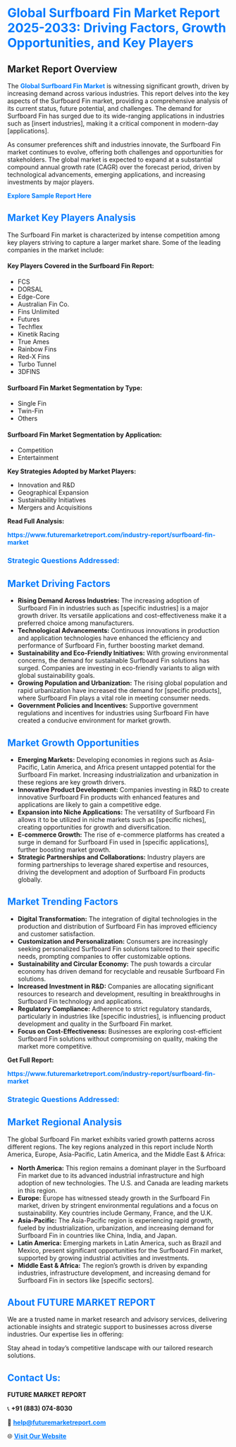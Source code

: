 <h1 style="color: #007BFF;">Global Surfboard Fin Market Report 2025-2033: Driving Factors, Growth Opportunities, and Key Players</h1>

<section id="overview">
<h2>Market Report Overview</h2>
<p>The <a href="https://www.futuremarketreport.com/industry-report/surfboard-fin-market" style="color: #007BFF; text-decoration: none;"><strong>Global Surfboard Fin Market</strong></a> is witnessing significant growth, driven by increasing demand across various industries. This report delves into the key aspects of the Surfboard Fin market, providing a comprehensive analysis of its current status, future potential, and challenges. The demand for Surfboard Fin has surged due to its wide-ranging applications in industries such as [insert industries], making it a critical component in modern-day [applications].</p>
<p>As consumer preferences shift and industries innovate, the Surfboard Fin market continues to evolve, offering both challenges and opportunities for stakeholders. The global market is expected to expand at a substantial compound annual growth rate (CAGR) over the forecast period, driven by technological advancements, emerging applications, and increasing investments by major players.</p>
</section>

<section id="overview">
<p><a href="https://www.futuremarketreport.com/request-sample/reportId=109613" style="color: #007BFF; text-decoration: none;"><strong>Explore Sample Report Here</strong></a></p>
</section>

<section id="key-players">
<h2 style="color: #007BFF;">Market Key Players Analysis</h2>
<p>The Surfboard Fin market is characterized by intense competition among key players striving to capture a larger market share. Some of the leading companies in the market include:</p>
<h4>Key Players Covered in the Surfboard Fin Report:</h4>
<ul><li>FCS</li><li>DORSAL</li><li>Edge-Core</li><li>Australian Fin Co.</li><li>Fins Unlimited</li><li>Futures</li><li>Techflex</li><li>Kinetik Racing</li><li>True Ames</li><li>Rainbow Fins</li><li>Red-X Fins</li><li>Turbo Tunnel</li><li>3DFINS</li></ul>
<h4>Surfboard Fin Market Segmentation by Type:</h4>
<ul><li>Single Fin</li><li>Twin-Fin</li><li>Others</li></ul>

<h4>Surfboard Fin Market Segmentation by Application:</h4>
<ul><li>Competition</li><li>Entertainment</li></ul>
<p><strong>Key Strategies Adopted by Market Players:</strong></p>
<ul>
<li>Innovation and R&D</li>
<li>Geographical Expansion</li>
<li>Sustainability Initiatives</li>
<li>Mergers and Acquisitions</li>
</ul>
</section>

<section>
<p><strong>Read Full Analysis: </strong></p><a href="https://www.futuremarketreport.com/industry-report/surfboard-fin-market" style="color: #007BFF; text-decoration: none;"><strong>https://www.futuremarketreport.com/industry-report/surfboard-fin-market</strong></a>
<h3 style="color: #007BFF;">Strategic Questions Addressed:</h3>
</section>

<section id="driving-factors">
<h2 style="color: #007BFF;">Market Driving Factors</h2>
<ul>
<li><strong>Rising Demand Across Industries:</strong> The increasing adoption of Surfboard Fin in industries such as [specific industries] is a major growth driver. Its versatile applications and cost-effectiveness make it a preferred choice among manufacturers.</li>
<li><strong>Technological Advancements:</strong> Continuous innovations in production and application technologies have enhanced the efficiency and performance of Surfboard Fin, further boosting market demand.</li>
<li><strong>Sustainability and Eco-Friendly Initiatives:</strong> With growing environmental concerns, the demand for sustainable Surfboard Fin solutions has surged. Companies are investing in eco-friendly variants to align with global sustainability goals.</li>
<li><strong>Growing Population and Urbanization:</strong> The rising global population and rapid urbanization have increased the demand for [specific products], where Surfboard Fin plays a vital role in meeting consumer needs.</li>
<li><strong>Government Policies and Incentives:</strong> Supportive government regulations and incentives for industries using Surfboard Fin have created a conducive environment for market growth.</li>
</ul>
</section>

<section id="growth-opportunities">
<h2 style="color: #007BFF;">Market Growth Opportunities</h2>
<ul>
<li><strong>Emerging Markets:</strong> Developing economies in regions such as Asia-Pacific, Latin America, and Africa present untapped potential for the Surfboard Fin market. Increasing industrialization and urbanization in these regions are key growth drivers.</li>
<li><strong>Innovative Product Development:</strong> Companies investing in R&D to create innovative Surfboard Fin products with enhanced features and applications are likely to gain a competitive edge.</li>
<li><strong>Expansion into Niche Applications:</strong> The versatility of Surfboard Fin allows it to be utilized in niche markets such as [specific niches], creating opportunities for growth and diversification.</li>
<li><strong>E-commerce Growth:</strong> The rise of e-commerce platforms has created a surge in demand for Surfboard Fin used in [specific applications], further boosting market growth.</li>
<li><strong>Strategic Partnerships and Collaborations:</strong> Industry players are forming partnerships to leverage shared expertise and resources, driving the development and adoption of Surfboard Fin products globally.</li>
</ul>
</section>

<section id="trending-factors">
<h2 style="color: #007BFF;">Market Trending Factors</h2>
<ul>
<li><strong>Digital Transformation:</strong> The integration of digital technologies in the production and distribution of Surfboard Fin has improved efficiency and customer satisfaction.</li>
<li><strong>Customization and Personalization:</strong> Consumers are increasingly seeking personalized Surfboard Fin solutions tailored to their specific needs, prompting companies to offer customizable options.</li>
<li><strong>Sustainability and Circular Economy:</strong> The push towards a circular economy has driven demand for recyclable and reusable Surfboard Fin solutions.</li>
<li><strong>Increased Investment in R&D:</strong> Companies are allocating significant resources to research and development, resulting in breakthroughs in Surfboard Fin technology and applications.</li>
<li><strong>Regulatory Compliance:</strong> Adherence to strict regulatory standards, particularly in industries like [specific industries], is influencing product development and quality in the Surfboard Fin market.</li>
<li><strong>Focus on Cost-Effectiveness:</strong> Businesses are exploring cost-efficient Surfboard Fin solutions without compromising on quality, making the market more competitive.</li>
</ul>
</section>

<section>
<p><strong>Get Full Report: </strong></p><a href="https://www.futuremarketreport.com/industry-report/surfboard-fin-market" style="color: #007BFF; text-decoration: none;"><strong>https://www.futuremarketreport.com/industry-report/surfboard-fin-market</strong></a>
<h3 style="color: #007BFF;">Strategic Questions Addressed:</h3>
</section>


<section id="regional-analysis">
<h2 style="color: #007BFF;">Market Regional Analysis</h2>
<p>The global Surfboard Fin market exhibits varied growth patterns across different regions. The key regions analyzed in this report include North America, Europe, Asia-Pacific, Latin America, and the Middle East & Africa:</p>
<ul>
<li><strong>North America:</strong> This region remains a dominant player in the Surfboard Fin market due to its advanced industrial infrastructure and high adoption of new technologies. The U.S. and Canada are leading markets in this region.</li>
<li><strong>Europe:</strong> Europe has witnessed steady growth in the Surfboard Fin market, driven by stringent environmental regulations and a focus on sustainability. Key countries include Germany, France, and the U.K.</li>
<li><strong>Asia-Pacific:</strong> The Asia-Pacific region is experiencing rapid growth, fueled by industrialization, urbanization, and increasing demand for Surfboard Fin in countries like China, India, and Japan.</li>
<li><strong>Latin America:</strong> Emerging markets in Latin America, such as Brazil and Mexico, present significant opportunities for the Surfboard Fin market, supported by growing industrial activities and investments.</li>
<li><strong>Middle East & Africa:</strong> The region’s growth is driven by expanding industries, infrastructure development, and increasing demand for Surfboard Fin in sectors like [specific sectors].</li>
</ul>
</section>

<footer>
<h2 style="color: #007BFF;">About FUTURE MARKET REPORT</h2>
<p>We are a trusted name in market research and advisory services, delivering actionable insights and strategic support to businesses across diverse industries. Our expertise lies in offering:</p>

<p>Stay ahead in today’s competitive landscape with our tailored research solutions.</p>

<h2 style="color: #007BFF;">Contact Us:</h2>
<p><strong>FUTURE MARKET REPORT</strong></p>
<p>📞 <strong>+91 (883) 074-8030</strong></p>
<p>📧 <strong><a href="mailto:help@futuremarketreport.com" style="color: #007BFF;">help@futuremarketreport.com</a></strong></p>
<p>🌐 <strong><a href="https://www.futuremarketreport.com/" style="color: #007BFF;">Visit Our Website</a></strong></p>
</footer>